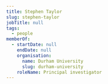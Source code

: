 ```yaml
---
title: Stephen Taylor
slug: stephen-taylor
jobTitle: null
tags:
  - people
memberOf:
  - startDate: null
    endDate: null
    organisation:
      name: Durham University
      slug: durham-university
    roleName: Principal investigator
---
```

